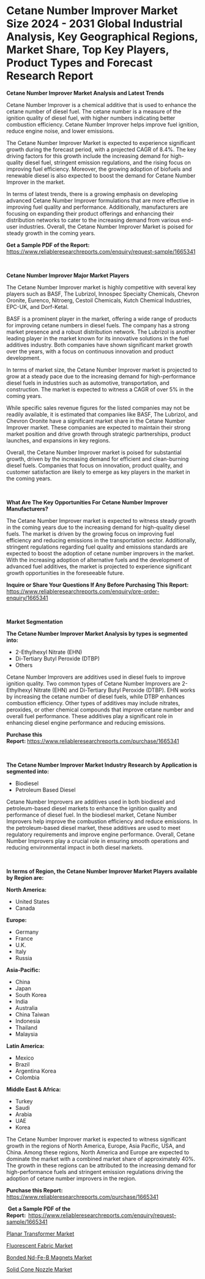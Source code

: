 <p><h1>Cetane Number Improver Market Size 2024 - 2031 Global Industrial Analysis, Key Geographical Regions, Market Share, Top Key Players, Product Types and Forecast Research Report</h1></p><p><strong>Cetane Number Improver Market Analysis and Latest Trends</strong></p>
<p><p>Cetane Number Improver is a chemical additive that is used to enhance the cetane number of diesel fuel. The cetane number is a measure of the ignition quality of diesel fuel, with higher numbers indicating better combustion efficiency. Cetane Number Improver helps improve fuel ignition, reduce engine noise, and lower emissions.</p><p>The Cetane Number Improver Market is expected to experience significant growth during the forecast period, with a projected CAGR of 8.4%. The key driving factors for this growth include the increasing demand for high-quality diesel fuel, stringent emission regulations, and the rising focus on improving fuel efficiency. Moreover, the growing adoption of biofuels and renewable diesel is also expected to boost the demand for Cetane Number Improver in the market.</p><p>In terms of latest trends, there is a growing emphasis on developing advanced Cetane Number Improver formulations that are more effective in improving fuel quality and performance. Additionally, manufacturers are focusing on expanding their product offerings and enhancing their distribution networks to cater to the increasing demand from various end-user industries. Overall, the Cetane Number Improver Market is poised for steady growth in the coming years.</p></p>
<p><strong>Get a Sample PDF of the Report:&nbsp;</strong> <a href="https://www.reliableresearchreports.com/enquiry/request-sample/1665341">https://www.reliableresearchreports.com/enquiry/request-sample/1665341</a></p>
<p>&nbsp;</p>
<p><strong>Cetane Number Improver Major Market Players</strong></p>
<p><p>The Cetane Number Improver market is highly competitive with several key players such as BASF, The Lubrizol, Innospec Specialty Chemicals, Chevron Oronite, Eurenco, Nitroerg, Cestoil Chemicals, Kutch Chemical Industries, EPC-UK, and Dorf-Ketal. </p><p>BASF is a prominent player in the market, offering a wide range of products for improving cetane numbers in diesel fuels. The company has a strong market presence and a robust distribution network. The Lubrizol is another leading player in the market known for its innovative solutions in the fuel additives industry. Both companies have shown significant market growth over the years, with a focus on continuous innovation and product development.</p><p>In terms of market size, the Cetane Number Improver market is projected to grow at a steady pace due to the increasing demand for high-performance diesel fuels in industries such as automotive, transportation, and construction. The market is expected to witness a CAGR of over 5% in the coming years.</p><p>While specific sales revenue figures for the listed companies may not be readily available, it is estimated that companies like BASF, The Lubrizol, and Chevron Oronite have a significant market share in the Cetane Number Improver market. These companies are expected to maintain their strong market position and drive growth through strategic partnerships, product launches, and expansions in key regions.</p><p>Overall, the Cetane Number Improver market is poised for substantial growth, driven by the increasing demand for efficient and clean-burning diesel fuels. Companies that focus on innovation, product quality, and customer satisfaction are likely to emerge as key players in the market in the coming years.</p></p>
<p>&nbsp;</p>
<p><strong>What Are The Key Opportunities For Cetane Number Improver Manufacturers?</strong></p>
<p><p>The Cetane Number Improver market is expected to witness steady growth in the coming years due to the increasing demand for high-quality diesel fuels. The market is driven by the growing focus on improving fuel efficiency and reducing emissions in the transportation sector. Additionally, stringent regulations regarding fuel quality and emissions standards are expected to boost the adoption of cetane number improvers in the market. With the increasing adoption of alternative fuels and the development of advanced fuel additives, the market is projected to experience significant growth opportunities in the foreseeable future.</p></p>
<p><strong>Inquire or Share Your Questions If Any Before Purchasing This Report:</strong> <a href="https://www.reliableresearchreports.com/enquiry/pre-order-enquiry/1665341">https://www.reliableresearchreports.com/enquiry/pre-order-enquiry/1665341</a></p>
<p>&nbsp;</p>
<p><strong>Market Segmentation</strong></p>
<p><strong>The Cetane Number Improver Market Analysis by types is segmented into:</strong></p>
<p><ul><li>2-Ethylhexyl Nitrate (EHN)</li><li>Di-Tertiary Butyl Peroxide (DTBP)</li><li>Others</li></ul></p>
<p><p>Cetane Number Improvers are additives used in diesel fuels to improve ignition quality. Two common types of Cetane Number Improvers are 2-Ethylhexyl Nitrate (EHN) and Di-Tertiary Butyl Peroxide (DTBP). EHN works by increasing the cetane number of diesel fuels, while DTBP enhances combustion efficiency. Other types of additives may include nitrates, peroxides, or other chemical compounds that improve cetane number and overall fuel performance. These additives play a significant role in enhancing diesel engine performance and reducing emissions.</p></p>
<p><strong>Purchase this Report:&nbsp;</strong><a href="https://www.reliableresearchreports.com/purchase/1665341">https://www.reliableresearchreports.com/purchase/1665341</a></p>
<p>&nbsp;</p>
<p><strong>The Cetane Number Improver Market Industry Research by Application is segmented into:</strong></p>
<p><ul><li>Biodiesel</li><li>Petroleum Based Diesel</li></ul></p>
<p><p>Cetane Number Improvers are additives used in both biodiesel and petroleum-based diesel markets to enhance the ignition quality and performance of diesel fuel. In the biodiesel market, Cetane Number Improvers help improve the combustion efficiency and reduce emissions. In the petroleum-based diesel market, these additives are used to meet regulatory requirements and improve engine performance. Overall, Cetane Number Improvers play a crucial role in ensuring smooth operations and reducing environmental impact in both diesel markets.</p></p>
<p>&nbsp;</p>
<p><strong>In terms of Region, the Cetane Number Improver Market Players available by Region are:</strong></p>
<p>
    <p> <strong> North America: </strong>
        <ul>
            <li>United States</li>
            <li>Canada</li>
        </ul>
        </p> 
    <p> <strong> Europe: </strong>
        <ul>
            <li>Germany</li>
            <li>France</li>
            <li>U.K.</li>
            <li>Italy</li>
            <li>Russia</li>
        </ul>
        </p> 
    <p> <strong> Asia-Pacific: </strong>
        <ul>
            <li>China</li>
            <li>Japan</li>
            <li>South Korea</li>
            <li>India</li>
            <li>Australia</li>
            <li>China Taiwan</li>
            <li>Indonesia</li>
            <li>Thailand</li>
            <li>Malaysia</li>
        </ul>
        </p> 
    <p> <strong> Latin America: </strong>
        <ul>
            <li>Mexico</li>
            <li>Brazil</li>
            <li>Argentina Korea</li>
            <li>Colombia</li>
        </ul>
        </p> 
    <p> <strong> Middle East & Africa: </strong>
        <ul>
            <li>Turkey</li>
            <li>Saudi</li>
            <li>Arabia</li>
            <li>UAE</li>
            <li>Korea</li>
        </ul>
    </p>
    </p>
<p><p>The Cetane Number Improver market is expected to witness significant growth in the regions of North America, Europe, Asia Pacific, USA, and China. Among these regions, North America and Europe are expected to dominate the market with a combined market share of approximately 40%. The growth in these regions can be attributed to the increasing demand for high-performance fuels and stringent emission regulations driving the adoption of cetane number improvers in the region.</p></p>
<p><strong>Purchase this Report: </strong><a href="https://www.reliableresearchreports.com/purchase/1665341">https://www.reliableresearchreports.com/purchase/1665341</a></p>
<p>&nbsp;<strong>Get a Sample PDF of the Report:&nbsp;&nbsp;</strong><a href="https://www.reliableresearchreports.com/enquiry/request-sample/1665341">https://www.reliableresearchreports.com/enquiry/request-sample/1665341</a></p>
<p><strong></strong></p>
<p><p><a href="https://view.publitas.com/reportprime-1/planar-transformer-market-research-report-the-key-to-successful-business-strategy-forecasted-for-period-from-2023-2030/">Planar Transformer Market</a></p><p><a href="https://view.publitas.com/reportprime-1/fluorescent-fabric-market-research-report-unlocks-analysis-on-the-market-financial-status-market-size-and-market-revenue-upto-2030/">Fluorescent Fabric Market</a></p><p><a href="https://unruly-ladybug-44b.notion.site/Bonded-Nd-Fe-B-Magnets-Market-Research-Report-Forecasted-for-Period-from-2024-2031-by-Market-Type-049d6848525c4ef795eddbd65d744b67">Bonded Nd-Fe-B Magnets Market</a></p><p><a href="https://view.publitas.com/reportprime-1/solid-cone-nozzle-market-size-reflecting-a-forecast-till-2030-market-by-type-by-application-and-by-geography/">Solid Cone Nozzle Market</a></p></p>
